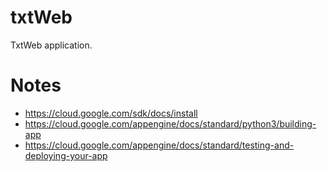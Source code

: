 # txtWeb
TxtWeb application.

# Notes

* https://cloud.google.com/sdk/docs/install
* https://cloud.google.com/appengine/docs/standard/python3/building-app
* https://cloud.google.com/appengine/docs/standard/testing-and-deploying-your-app
